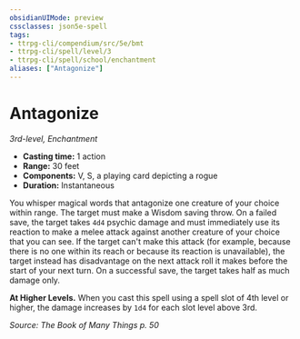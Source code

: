 ```yaml
---
obsidianUIMode: preview
cssclasses: json5e-spell
tags:
- ttrpg-cli/compendium/src/5e/bmt
- ttrpg-cli/spell/level/3
- ttrpg-cli/spell/school/enchantment
aliases: ["Antagonize"]
---
```

# Antagonize
*3rd-level, Enchantment*  

- **Casting time:** 1 action
- **Range:** 30 feet
- **Components:** V, S, a playing card depicting a rogue
- **Duration:** Instantaneous

You whisper magical words that antagonize one creature of your choice within range. The target must make a Wisdom saving throw. On a failed save, the target takes `4d4` psychic damage and must immediately use its reaction to make a melee attack against another creature of your choice that you can see. If the target can't make this attack (for example, because there is no one within its reach or because its reaction is unavailable), the target instead has disadvantage on the next attack roll it makes before the start of your next turn. On a successful save, the target takes half as much damage only.

**At Higher Levels.** When you cast this spell using a spell slot of 4th level or higher, the damage increases by `1d4` for each slot level above 3rd.

*Source: The Book of Many Things p. 50*